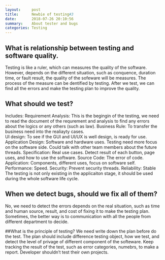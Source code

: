```yaml
---
layout:     post
title:      Newbie of testing#3
date:       2018-07-26 20:10:56
summary:    About tester and bugs
categories: Testing
---
```


## What is relationship between testing and software quality.
Testing is like a ruler, which can measures the quality of the software. However, depends on the different situation, such as conquence, duration time, or fault result, the quality of the sofeware will be measures. The process of the measure can be dentified by testing. After we test, we can find all the errors and make the testing plan to improve the quality.

## What should we test?
Includes:
Requirement Analysis: This is the begingin of the testing, we need to read the document of the requrement and analysis to find any errors about the logics or any others (such as law).
Business Rule: To transfer the business need into the realiayty cases.  
UI design: To see if the GUI and UI/UX is well design, is ready for use.
Application Design: Software and hardware uses. Testing need more focus on the software side. Could talk with other team members about the future threads.
Specification: Real use cases. Detect result of each button, page uses, and how to use the software.
Source Code: The error of code.
Application: Components, different uses, focus on software self.
Performance: Speed.
Security: Prevent security threads.
Reliability: Stable
The testing is not only existing in the applicaiton stage, it should be used during the whole software life cycle.  

## When we detect bugs, should we fix all of them?
No, we need to detect the errors depends on the real situation, such as time and human source, result, and cost of fixing it to make the testing plan. Sometimes, the better way is to communication with all the people from different department to decide.

##What is the principle of testing?
We need write down the plan before do the test. The plan should include difference testing object, how we test, and detect the level of privage of different component of the softeware. Keep tracking the result of the test, such as error categories, numebrs, to make a report. Developer shouldn’t test their own projects.
